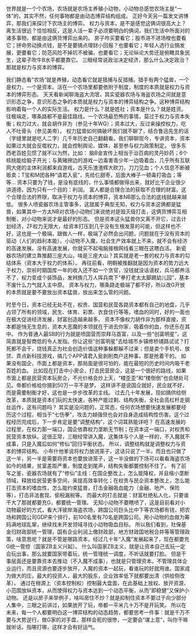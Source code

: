 世界就是一个个农场，农场就是农场主养殖小动物，小动物总感觉农场主是“一体”的，其实不然，任何事物都是由动态博弈结构组成。 正好今天另一篇发文讲博弈，那我们来探讨下农场主的博弈。 权力与资本，是不是感觉这俩词很高大上？离生活很远？恰恰相反，这是人活一辈子必须要明白的俩词，我们生活中所面对的诸多事物，都是由这俩货博弈出来的。 房子咋买要看它；股市进不进场梭也要看它；拼命劳动换点钱，是不是要搞点理财小回报？也要看它；年轻人选行业搞发展，更要看它；防范风险不掉坑不被骗，也要看它；无论纵论大势还是俯瞰具象民生，这辈子吹牛B水平都要靠它。 三眼经常说政治决定经济，那么什么决定政治？那就是权力与资本的博弈。  

我们静态看“农场”就是养殖，动态看它就是猎捕与反猎捕。猎手有两个猛兽，一个是权力，一个是资本。活在一个农场里都要依附于制度，制度的本质就是权力与资本的博弈形态。 天天看新闻聊海盗大流氓，其实瓷器农场与海盗农场之间就是意识形态之争，意识形态之争的本质就是权力与资本的博弈结构之争。这种博弈结构影响着每一个人的实际生活。 权力是什么？就是姓社；资本是什么？就是姓资。 往极端走，哪条路都不是最佳路线，一个农场最恐怖的事情，莫过于权力与资本失衡；权力过大，就会胡作非为（参见十年WG）；资本过大，反过来操控权力，吃人不吐骨头（参见美帝）。 权力猛兽如何搞破坏我们就不聊了，结合鲁迅先生的话（字缝里就是吃人二字）几千年历史自己翻翻看。我们聊聊现今，专讲资本，资本如果过大就会反噬权力，就会控制舆论、媒体，甚至参与权力政策制定。 很多东西老百姓见惯了就不以为然，比如： 脑B金宣传上相当于治百病的灵丹妙药；6个核桃能给脑子开光；与黄赌擦边的游戏一边毒害青少年一边吸着血，几乎所有互联网大佬的主体利润都来自游戏，古天乐渣渣辉大砍刀，刀刀见血；个人信息不断被贩卖；T宝和M团各种“请君入瓮”，先给仨甜枣，后面大棒子一顿毒打吸血；等等… 资本只要为了钱，是没有底线的，什么事情都做得出来，就好比干企业很少讲道德，因为只有一个目的：利润。 富人都是合理合法的获取不合理的财富。这个合理合法的界限，取决于权力与资本的博弈，资本NB那么合法的底线就越来越低。 很多人喷瓷器农场主管事多，这就属于典型无知，权力与资本这俩都是猛兽，如果其中一方太NB对农场小动物们来说绝对是毁灭级打击，这俩货博弈互相制衡，对小动物来说才是最好的形态。 但是资本这头猛兽你又离不开它，过去计划经济，ZF权力无限大，给资本打压到几乎没有生根发芽的可能，但这样也不好，这也是一个极端，跟做人一样，极端了必然会出问题，问题就在于没有资本的驱动（人们的趋利本能），小动物不入魔，社会生产效率就上不来，就不会有经济的高速发展。没有高速发展，你就买不起电脑接根网线看三眼在这瞎白活。 新瓷器农场的建立靠推翻三座大山，啥是三座大山？其实就是老一套的权力与资本的勾结体系（资本大于权力的体系）。 再往前看，明朝被推翻就是因为资本的势力远大于权力，崇祯时期国库一年的收入还不如一个贪官，没钱就没话语权，兵马都养活不了，权力变成个装饰品，发辫族几万人挥兵南下“拳打老太太脚踢幼儿园”，基本不废什么力气就入主中原。 资本与权力，哪条路走极端了都不好，所以改G开放的本质就是要不要放出资本猛兽，放出来怎么管的问题。 





时至今日，资本已经无处不在，权贵、国营和民营各路资本都有自己的地盘，几乎占领了所有的领域，民生、体育、彩票、衣食住行等等。嗜血的同时，好的一面也在极大促进经济发展，财富创造越来越多。 资本不像权力胡作非为那样直接，资本都是悄无生息的，资本大恶魔的本领就在于进去你家，吸着你的血，你还乐在其中。 作为普通人最SB的行为就是喷国营而崇拜马首富，以及一些“创富明星”，这简直就是智商低的令人发指。你让这些“创富明星”去给城市乡镇修桥铺路试试？打死都不会干，烧钱真正为社会创造价值这种事躲都躲不过来；但是卖个手机号、放贷、弄点新科技游戏，搞几个APP请君入瓮剥削商户这种事，那是抢着干的。 如果没有国企，市面上都是资本，那局面是很可怕的，能在最短的历史时间内吸干老百姓的血。 比如现在打击中小房企，打击民营房企，这是一个很好的路线，如果市面上都是民营资本玩房企，不光价格会炒上天，“楼歪歪”和“楼倒倒”也会随处可见。帝都价格给你搞到50万一平不是梦。 这样讲不是说国企就好，民企就不好，而是需要制衡才好，这也是一步步改革的主线。 过去几十年发展，现如搞供给侧改革，本质就是资本们玩的太快速，各种产能过剩、结构失衡，全社会高杠杆走钢丝运作，这有问题吗？
其实是没问题的，正常态，任何农场想要快速发展都要经历这个过程，相当于“七伤拳”，攻击力越强但也会对自身造成结构性伤害。这个过程经历完成后，下一步肯定是要“调整结构”，这个词耳熟能详吧？ 在高速发展的过程里，在权力那一端口，国企依靠权力垄断无节制；在资本这一端口，对权贵和民营资本放纵。这很正常，三眼经常讲入魔，这集体与个人是一样的，不入魔就不成事，只是入魔后如何“修仙”回归平衡状态。 所以，调整结构就是调整权力与资本的博弈结构。 小布什他爹说将权力放进笼子，这话只说了一半，而且也只做了这一半，另一半是需要将资本也要放进笼子，这一半没做的下场可以看看海盗农场如今的结果，贫富差距严重，制度走到尾声，结构失衡都要控制不住了。 有了前车之鉴，瓷器农场就有了“修仙”主线：在国企整改上，怎么能降权，并且缩小垄断领域，释放给民营更多空间，来提高效率转化；在权贵与民企资本整改上，怎么能打击资本的嗜血性，怎么能约束猛兽，打击金融吸血能力（金融、地产、保险等），打击非法套现、偷税漏税等。 而最大的打击就是：财富杜绝私人化，只要谁干大了那就都要充G，都要统一管理。 无知小动物不要瞎喷了，这是目前看对小动物最好的方式，看大洋彼岸海盗农场，跨国公司巨头比中下等农场都有钱，把农场和跨国公司GDP来个排行，前100名里有70名是跨国公司。用小动物的血做为筹码满地球乱窜，继续找未开发领域寻找小动物吸血目标。 所以我们看到，社保基金归财政部统一管理，国有企业利润上缴财政部，地方财政国地税合并等等管理政策，啥意思呢？就是不管是哪路资本，经过几十年“入魔”发展起来了，现在都要充G统一管控（国家ZB主义兴起）。 什么叫国家ZB主义，就是让资本自己去玩一定会玩出事，那么就要国家带着玩，统一管理统一调度，不听话就要打脸。
但是干事层面还是要靠资本去推动（不入魔不成事），也就是只管理资本，不管理具体企业运行，而且资源也要逐步放开，入魔的资本一起玩，看谁玩的好就用谁。国家成为做大的庄，最大的投资人，最大的股东，企业效率低下就都要出清（供给侧改革）。 通过在根源上（资本控制权）控制最大盘面，在此基础上放权、放开资源、小范围放纵资本，从而使得权力与资本达到一个动态平衡，从而“即稳健”又保护小动物。   还是以房子来举例子，啥叫房住不炒？就是抑制住资本不要过于向少部分人集中，三眼之前讲过，如果放开了玩，帝都一平米几十万不是开玩笑。 所以在未来，每一个人都要明白这一博弈结构的动态趋势，都要思考一件事：就是千万不要与大势逆行，做G家的对手盘，那样会死的很惨，一定要会“谋上意”，叫你干嘛就听话，指哪打哪，这样才会有好运气。